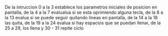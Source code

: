 De la intruccion 0 a la 3 establece los parametros iniciales de posicion en pantalla, de la 4 a la 7 evalualua si se esta oprimiendo alguna tecla, de la 8 a la 13 evalua si se puede seguir quitando lineas en pantalla, de la 14 a la 18 las quita, de la 19 a la 24 evalua si hay espacios que se puedan llenar, de la 25 a 29, los llena y 30 - 31 repite ciclo
